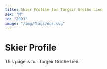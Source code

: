 ```yaml
---
title: Skier Profile for Torgeir Grothe Lien
sex: "M"
id: "2093"
image: "/img/flags/nor.svg" 
---
```


# Skier Profile

This page is for: Torgeir Grothe Lien.
    